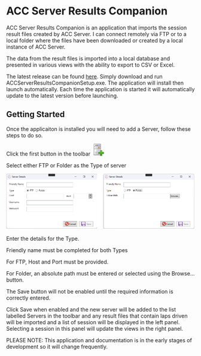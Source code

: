 # ACC Server Results Companion

ACC Server Results Companion is an application that imports the session result files created by ACC Server. I can connect remotely via FTP or to a local folder where the files have been downloaded or created by a local instance of ACC Server.

The data from the result files is imported into a local database and presented in various views with the ability to export to CSV or Excel.

The latest release can be found [here](https://github.com/testpossessed/acc-server-results-companion/releases). Simply download and run ACCServerResultsCompanionSetup.exe.
The application will install then launch automatically. Each time the application is started it will automatically update to the latest version before launching.

## Getting Started

Once the applicaiton is installed you will need to add a Server, follow these steps to do so.

Click the first button in the toolbar ![Add Server](./images/server-add2.png)

Select either FTP or Folder as the Type of server

![Add server dialog](./images/add-server-modes.png)

Enter the details for the Type.

Friendly name must be completed for both Types

For FTP, Host and Port must be provided.

For Folder, an absolute path must be entered or selected using the Browse... button.

The Save button will not be enabled until the required information is correctly entered.

Click Save when enabled and the new server will be added to the list labelled Servers in the toolbar and any result files that contain laps driven will be imported and a list of session will be displayed in the left panel.  Selecting a session in this panel will update the views in the right panel.


PLEASE NOTE:  This application and documentation is in the early stages of development so it will change frequently.
